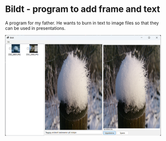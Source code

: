 # Bildt - program to add frame and text

A program for my father. He wants to burn in text to image files so that they can be used in presentations.

![Bildt screen dump](Bildt.png)